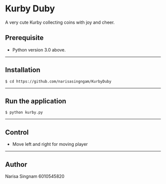 # Kurby Duby

A very cute Kurby collecting coins with joy and cheer.

## Prerequisite

- Python version 3.0 above.
----
## Installation

```
$ cd https://github.com/narisasingngam/KurbyDuby
```
----
## Run the application

```
$ python kurby.py
```
----
## Control
- Move left and right for moving player
---
## Author

Narisa Singnam 6010545820